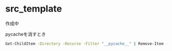 # src_template
作成中

pycacheを消すとき
```cmd
Get-ChildItem -Directory -Recurse -Filter "__pycache__" | Remove-Item -Recurse -Force
```